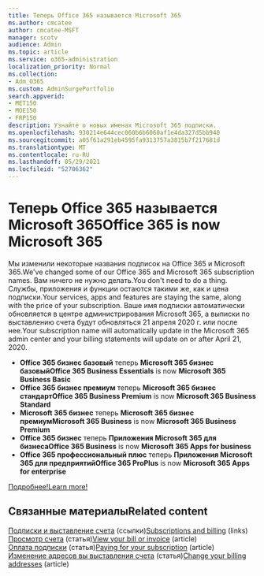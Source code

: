 ```yaml
---
title: Теперь Office 365 называется Microsoft 365
ms.author: cmcatee
author: cmcatee-MSFT
manager: scotv
audience: Admin
ms.topic: article
ms.service: o365-administration
localization_priority: Normal
ms.collection:
- Adm_O365
ms.custom: AdminSurgePortfolio
search.appverid:
- MET150
- MOE150
- FRP150
description: Узнайте о новых именах Microsoft 365 подписки.
ms.openlocfilehash: 930214e644cec060b6b6060af1e4da327d5bb940
ms.sourcegitcommit: a05f61a291eb4595fa9313757a3815b7f217681d
ms.translationtype: MT
ms.contentlocale: ru-RU
ms.lasthandoff: 05/29/2021
ms.locfileid: "52706362"
---
```

# <a name="office-365-is-now-microsoft-365"></a><span data-ttu-id="509c3-103">Теперь Office 365 называется Microsoft 365</span><span class="sxs-lookup"><span data-stu-id="509c3-103">Office 365 is now Microsoft 365</span></span>

<span data-ttu-id="509c3-104">Мы изменили некоторые названия подписок на Office 365 и Microsoft 365.</span><span class="sxs-lookup"><span data-stu-id="509c3-104">We've changed some of our Office 365 and Microsoft 365 subscription names.</span></span> <span data-ttu-id="509c3-105">Вам ничего не нужно делать.</span><span class="sxs-lookup"><span data-stu-id="509c3-105">You don't need to do a thing.</span></span> <span data-ttu-id="509c3-106">Службы, приложения и функции остаются такими же, как и цена подписки.</span><span class="sxs-lookup"><span data-stu-id="509c3-106">Your services, apps and features are staying the same, along with the price of your subscription.</span></span> <span data-ttu-id="509c3-107">Ваше имя подписки автоматически обновляется в центре администрирования Microsoft 365, а выписки по выставлению счета будут обновляться 21 апреля 2020 г. или после нее.</span><span class="sxs-lookup"><span data-stu-id="509c3-107">Your subscription name will automatically update in the Microsoft 365 admin center and your billing statements will update on or after April 21, 2020.</span></span>

- <span data-ttu-id="509c3-108">**Office 365 бизнес базовый** теперь **Microsoft 365 бизнес базовый**</span><span class="sxs-lookup"><span data-stu-id="509c3-108">**Office 365 Business Essentials** is now **Microsoft 365 Business Basic**</span></span>
- <span data-ttu-id="509c3-109">**Office 365 бизнес премиум** теперь **Microsoft 365 бизнес стандарт**</span><span class="sxs-lookup"><span data-stu-id="509c3-109">**Office 365 Business Premium** is now **Microsoft 365 Business Standard**</span></span>
- <span data-ttu-id="509c3-110">**Microsoft 365 бизнес** теперь **Microsoft 365 бизнес премиум**</span><span class="sxs-lookup"><span data-stu-id="509c3-110">**Microsoft 365 Business** is now **Microsoft 365 Business Premium**</span></span>
- <span data-ttu-id="509c3-111">**Office 365 бизнес** теперь **Приложения Microsoft 365 для бизнеса**</span><span class="sxs-lookup"><span data-stu-id="509c3-111">**Office 365 Business** is now **Microsoft 365 Apps for business**</span></span>
- <span data-ttu-id="509c3-112">**Office 365 профессиональный плюс** теперь **Приложения Microsoft 365 для предприятий**</span><span class="sxs-lookup"><span data-stu-id="509c3-112">**Office 365 ProPlus** is now **Microsoft 365 Apps for enterprise**</span></span>

[<span data-ttu-id="509c3-113">Подробнее!</span><span class="sxs-lookup"><span data-stu-id="509c3-113">Learn more!</span></span>](https://go.microsoft.com/fwlink/?linkid=2120533)

## <a name="related-content"></a><span data-ttu-id="509c3-114">Связанные материалы</span><span class="sxs-lookup"><span data-stu-id="509c3-114">Related content</span></span>

<span data-ttu-id="509c3-115">[Подписки и выставление счета](../commerce/index.yml) (ссылки)</span><span class="sxs-lookup"><span data-stu-id="509c3-115">[Subscriptions and billing](../commerce/index.yml) (links)</span></span>\
<span data-ttu-id="509c3-116">[Просмотр счета](../commerce/billing-and-payments/view-your-bill-or-invoice.md) (статья)</span><span class="sxs-lookup"><span data-stu-id="509c3-116">[View your bill or invoice](../commerce/billing-and-payments/view-your-bill-or-invoice.md) (article)</span></span>\
<span data-ttu-id="509c3-117">[Оплата подписки](../commerce/billing-and-payments/pay-for-your-subscription.md) (статья)</span><span class="sxs-lookup"><span data-stu-id="509c3-117">[Paying for your subscription](../commerce/billing-and-payments/pay-for-your-subscription.md) (article)</span></span>\
<span data-ttu-id="509c3-118">[Изменение адресов вы выставления счета](../commerce/billing-and-payments/change-your-billing-addresses.md) (статья)</span><span class="sxs-lookup"><span data-stu-id="509c3-118">[Change your billing addresses](../commerce/billing-and-payments/change-your-billing-addresses.md) (article)</span></span>
